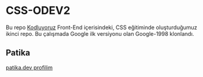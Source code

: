 # CSS-ODEV2

Bu repo [Kodluyoruz](https://kodluyoruz.org/) Front-End içerisindeki, CSS eğitiminde oluşturduğumuz ikinci repo.
Bu çalışmada Google ilk versiyonu olan Google-1998 klonlandı.

## Patika

[patika.dev profilim](https://app.patika.dev/silentscream)